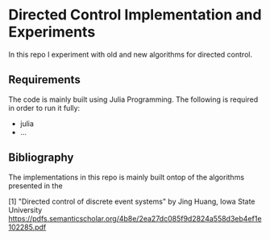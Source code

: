 # Directed Control Implementation and Experiments #

In this repo I experiment with old and new algorithms for directed control.


## Requirements ##

The code is mainly built using Julia Programming. The following is required in order to run it fully:
* julia
* 	...

## Bibliography ##
The implementations in this repo is mainly built ontop of the algorithms presented in the 

[1] "Directed control of discrete event systems" by Jing Huang, Iowa State University
https://pdfs.semanticscholar.org/4b8e/2ea27dc085f9d2824a558d3eb4ef1e102285.pdf